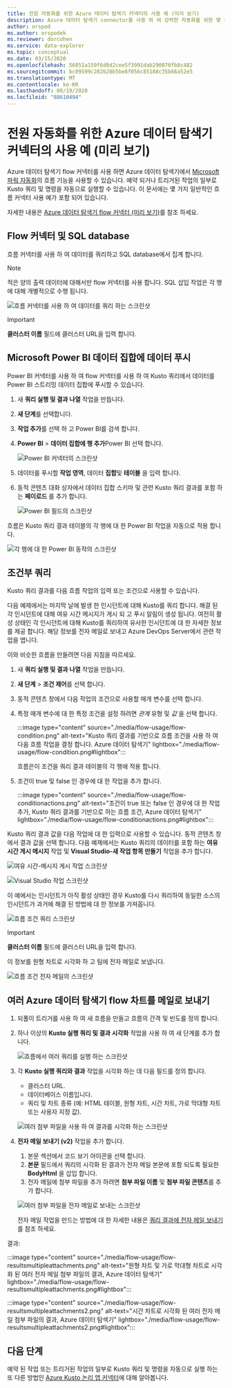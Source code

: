 ```yaml
---
title: 전원 자동화를 위한 Azure 데이터 탐색기 커넥터의 사용 예 (미리 보기)
description: Azure 데이터 탐색기 connector를 사용 하 여 강력한 자동화를 위한 몇 가지 일반적인 사용 예를 알아보세요.
author: orspod
ms.author: orspodek
ms.reviewer: dorcohen
ms.service: data-explorer
ms.topic: conceptual
ms.date: 03/15/2020
ms.openlocfilehash: 56851a159f6d8d2cee5f3991dab290070fb8c482
ms.sourcegitcommit: bc09599c282b20b5be8f056c85188c35b66a52e5
ms.translationtype: MT
ms.contentlocale: ko-KR
ms.lasthandoff: 08/19/2020
ms.locfileid: "88610494"
---
```

# <a name="usage-examples-for-azure-data-explorer-connector-to-power-automate-preview"></a>전원 자동화를 위한 Azure 데이터 탐색기 커넥터의 사용 예 (미리 보기)

Azure 데이터 탐색기 flow 커넥터를 사용 하면 Azure 데이터 탐색기에서 [Microsoft 파워 자동화](https://flow.microsoft.com/)의 흐름 기능을 사용할 수 있습니다. 예약 되거나 트리거된 작업의 일부로 Kusto 쿼리 및 명령을 자동으로 실행할 수 있습니다. 이 문서에는 몇 가지 일반적인 흐름 커넥터 사용 예가 포함 되어 있습니다.

자세한 내용은 [Azure 데이터 탐색기 flow 커넥터 (미리 보기)](flow.md)를 참조 하세요.

## <a name="flow-connector-and-your-sql-database"></a>Flow 커넥터 및 SQL database

흐름 커넥터를 사용 하 여 데이터를 쿼리하고 SQL database에서 집계 합니다.

> [!Note]
> 적은 양의 출력 데이터에 대해서만 flow 커넥터를 사용 합니다. SQL 삽입 작업은 각 행에 대해 개별적으로 수행 됩니다. 

![흐름 커넥터를 사용 하 여 데이터를 쿼리 하는 스크린샷](./media/flow-usage/flow-sqlexample.png)

> [!IMPORTANT]
> **클러스터 이름** 필드에 클러스터 URL을 입력 합니다.

## <a name="push-data-to-a-microsoft-power-bi-dataset"></a>Microsoft Power BI 데이터 집합에 데이터 푸시

Power BI 커넥터를 사용 하 여 flow 커넥터를 사용 하 여 Kusto 쿼리에서 데이터를 Power BI 스트리밍 데이터 집합에 푸시할 수 있습니다.

1. 새 **쿼리 실행 및 결과 나열** 작업을 만듭니다.
1. **새 단계**를 선택합니다.
1. **작업 추가**를 선택 하 고 Power BI를 검색 합니다.
1. **Power BI**  >  **데이터 집합에 행 추가**Power BI 선택 합니다. 

    ![Power BI 커넥터의 스크린샷](./media/flow-usage/flow-powerbiconnector.png)

1. 데이터를 푸시할 **작업 영역**, 데이터 **집합**및 **테이블** 을 입력 합니다.
1. 동적 콘텐츠 대화 상자에서 데이터 집합 스키마 및 관련 Kusto 쿼리 결과를 포함 하는 **페이로드** 를 추가 합니다.

    ![Power BI 필드의 스크린샷](./media/flow-usage/flow-powerbifields.png)

흐름은 Kusto 쿼리 결과 테이블의 각 행에 대 한 Power BI 작업을 자동으로 적용 합니다. 

![각 행에 대 한 Power BI 동작의 스크린샷](./media/flow-usage/flow-powerbiforeach.png)

## <a name="conditional-queries"></a>조건부 쿼리

Kusto 쿼리 결과를 다음 흐름 작업의 입력 또는 조건으로 사용할 수 있습니다.

다음 예제에서는 마지막 날에 발생 한 인시던트에 대해 Kusto를 쿼리 합니다. 해결 된 각 인시던트에 대해 여유 시간 메시지가 게시 되 고 푸시 알림이 생성 됩니다.
여전히 활성 상태인 각 인시던트에 대해 Kusto를 쿼리하여 유사한 인시던트에 대 한 자세한 정보를 제공 합니다. 해당 정보를 전자 메일로 보내고 Azure DevOps Server에서 관련 작업을 엽니다.

이와 비슷한 흐름을 만들려면 다음 지침을 따르세요.

1. 새 **쿼리 실행 및 결과 나열** 작업을 만듭니다.
1. **새 단계**  >  **조건 제어**를 선택 합니다.
1. 동적 콘텐츠 창에서 다음 작업의 조건으로 사용할 매개 변수를 선택 합니다.
1. 특정 매개 변수에 대 한 특정 조건을 설정 하려면 *관계* 유형 및 *값* 을 선택 합니다.

    :::image type="content" source="./media/flow-usage/flow-condition.png" alt-text="Kusto 쿼리 결과를 기반으로 흐름 조건을 사용 하 여 다음 흐름 작업을 결정 합니다. Azure 데이터 탐색기" lightbox="./media/flow-usage/flow-condition.png#lightbox":::

    흐름은이 조건을 쿼리 결과 테이블의 각 행에 적용 합니다.
1. 조건이 true 및 false 인 경우에 대 한 작업을 추가 합니다.

    :::image type="content" source="./media/flow-usage/flow-conditionactions.png" alt-text="조건이 true 또는 false 인 경우에 대 한 작업 추가, Kusto 쿼리 결과를 기반으로 하는 흐름 조건, Azure 데이터 탐색기" lightbox="./media/flow-usage/flow-conditionactions.png#lightbox":::

Kusto 쿼리 결과 값을 다음 작업에 대 한 입력으로 사용할 수 있습니다. 동적 콘텐츠 창에서 결과 값을 선택 합니다.
다음 예제에서는 Kusto 쿼리의 데이터를 포함 하는 **여유 시간 게시 메시지** 작업 및 **Visual Studio-새 작업 항목 만들기** 작업을 추가 합니다.

![여유 시간-메시지 게시 작업 스크린샷](./media/flow-usage/flow-slack.png)

![Visual Studio 작업 스크린샷](./media/flow-usage/flow-visualstudio.png)

이 예에서는 인시던트가 아직 활성 상태인 경우 Kusto를 다시 쿼리하여 동일한 소스의 인시던트가 과거에 해결 된 방법에 대 한 정보를 가져옵니다.

![흐름 조건 쿼리 스크린샷](./media/flow-usage/flow-conditionquery.png)

> [!IMPORTANT]
> **클러스터 이름** 필드에 클러스터 URL을 입력 합니다.

이 정보를 원형 차트로 시각화 하 고 팀에 전자 메일로 보냅니다.

![흐름 조건 전자 메일의 스크린샷](./media/flow-usage/flow-conditionemail.png)

## <a name="email-multiple-azure-data-explorer-flow-charts"></a>여러 Azure 데이터 탐색기 flow 차트를 메일로 보내기

1. 되풀이 트리거를 사용 하 여 새 흐름을 만들고 흐름의 간격 및 빈도를 정의 합니다. 
1. 하나 이상의 **Kusto 실행 쿼리 및 결과 시각화** 작업을 사용 하 여 새 단계를 추가 합니다. 

    ![흐름에서 여러 쿼리를 실행 하는 스크린샷](./media/flow-usage/flow-severalqueries.png)

1. 각 **Kusto 실행 쿼리와 결과** 작업을 시각화 하는 데 다음 필드를 정의 합니다.
    * 클러스터 URL.
    * 데이터베이스 이름입니다.
    * 쿼리 및 차트 종류 (예: HTML 테이블, 원형 차트, 시간 차트, 가로 막대형 차트 또는 사용자 지정 값).

    ![여러 첨부 파일을 사용 하 여 결과를 시각화 하는 스크린샷](./media/flow-usage/flow-visualizeresultsmultipleattachments.png)

1. **전자 메일 보내기 (v2)** 작업을 추가 합니다. 
    1. 본문 섹션에서 코드 보기 아이콘을 선택 합니다.
    1. **본문** 필드에서 쿼리의 시각화 된 결과가 전자 메일 본문에 포함 되도록 필요한 **BodyHtml** 을 삽입 합니다.
    1. 전자 메일에 첨부 파일을 추가 하려면 **첨부 파일 이름** 및 **첨부 파일 콘텐츠**를 추가 합니다.
    
    ![여러 첨부 파일을 전자 메일로 보내는 스크린샷](./media/flow-usage/flow-email-multiple-attachments.png)

    전자 메일 작업을 만드는 방법에 대 한 자세한 내용은 [쿼리 결과에 전자 메일 보내기](flow.md#email-kusto-query-results)를 참조 하세요. 

결과:

:::image type="content" source="./media/flow-usage/flow-resultsmultipleattachments.png" alt-text="원형 차트 및 가로 막대형 차트로 시각화 된 여러 전자 메일 첨부 파일의 결과, Azure 데이터 탐색기" lightbox="./media/flow-usage/flow-resultsmultipleattachments.png#lightbox":::

:::image type="content" source="./media/flow-usage/flow-resultsmultipleattachments2.png" alt-text="시간 차트로 시각화 된 여러 전자 메일 첨부 파일의 결과, Azure 데이터 탐색기" lightbox="./media/flow-usage/flow-resultsmultipleattachments2.png#lightbox":::

## <a name="next-steps"></a>다음 단계

예약 된 작업 또는 트리거된 작업의 일부로 Kusto 쿼리 및 명령을 자동으로 실행 하는 또 다른 방법인 [Azure Kusto 논리 앱 커넥터](kusto/tools/logicapps.md)에 대해 알아봅니다.

